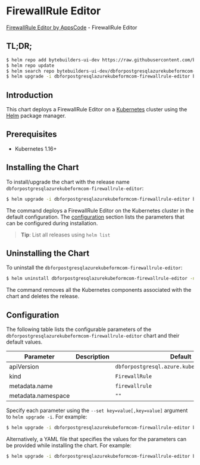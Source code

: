 # FirewallRule Editor

[FirewallRule Editor by AppsCode](https://byte.builders) - FirewallRule Editor

## TL;DR;

```bash
$ helm repo add bytebuilders-ui-dev https://raw.githubusercontent.com/bytebuilders/ui-wizards/
$ helm repo update
$ helm search repo bytebuilders-ui-dev/dbforpostgresqlazurekubeformcom-firewallrule-editor --version=v0.4.17
$ helm upgrade -i dbforpostgresqlazurekubeformcom-firewallrule-editor bytebuilders-ui-dev/dbforpostgresqlazurekubeformcom-firewallrule-editor -n default --create-namespace --version=v0.4.17
```

## Introduction

This chart deploys a FirewallRule Editor on a [Kubernetes](http://kubernetes.io) cluster using the [Helm](https://helm.sh) package manager.

## Prerequisites

- Kubernetes 1.16+

## Installing the Chart

To install/upgrade the chart with the release name `dbforpostgresqlazurekubeformcom-firewallrule-editor`:

```bash
$ helm upgrade -i dbforpostgresqlazurekubeformcom-firewallrule-editor bytebuilders-ui-dev/dbforpostgresqlazurekubeformcom-firewallrule-editor -n default --create-namespace --version=v0.4.17
```

The command deploys a FirewallRule Editor on the Kubernetes cluster in the default configuration. The [configuration](#configuration) section lists the parameters that can be configured during installation.

> **Tip**: List all releases using `helm list`

## Uninstalling the Chart

To uninstall the `dbforpostgresqlazurekubeformcom-firewallrule-editor`:

```bash
$ helm uninstall dbforpostgresqlazurekubeformcom-firewallrule-editor -n default
```

The command removes all the Kubernetes components associated with the chart and deletes the release.

## Configuration

The following table lists the configurable parameters of the `dbforpostgresqlazurekubeformcom-firewallrule-editor` chart and their default values.

|     Parameter      | Description |                         Default                          |
|--------------------|-------------|----------------------------------------------------------|
| apiVersion         |             | <code>dbforpostgresql.azure.kubeform.com/v1alpha1</code> |
| kind               |             | <code>FirewallRule</code>                                |
| metadata.name      |             | <code>firewallrule</code>                                |
| metadata.namespace |             | <code>""</code>                                          |


Specify each parameter using the `--set key=value[,key=value]` argument to `helm upgrade -i`. For example:

```bash
$ helm upgrade -i dbforpostgresqlazurekubeformcom-firewallrule-editor bytebuilders-ui-dev/dbforpostgresqlazurekubeformcom-firewallrule-editor -n default --create-namespace --version=v0.4.17 --set apiVersion=dbforpostgresql.azure.kubeform.com/v1alpha1
```

Alternatively, a YAML file that specifies the values for the parameters can be provided while
installing the chart. For example:

```bash
$ helm upgrade -i dbforpostgresqlazurekubeformcom-firewallrule-editor bytebuilders-ui-dev/dbforpostgresqlazurekubeformcom-firewallrule-editor -n default --create-namespace --version=v0.4.17 --values values.yaml
```
